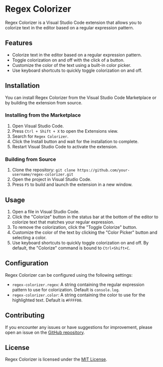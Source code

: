 # Regex Colorizer

Regex Colorizer is a Visual Studio Code extension that allows you to colorize text in the editor based on a regular expression pattern.

## Features

- Colorize text in the editor based on a regular expression pattern.
- Toggle colorization on and off with the click of a button.
- Customize the color of the text using a built-in color picker.
- Use keyboard shortcuts to quickly toggle colorization on and off.

## Installation

You can install Regex Colorizer from the Visual Studio Code Marketplace or by building the extension from source.

### Installing from the Marketplace

1. Open Visual Studio Code.
2. Press `Ctrl + Shift + X` to open the Extensions view.
3. Search for `Regex Colorizer`.
4. Click the Install button and wait for the installation to complete.
5. Restart Visual Studio Code to activate the extension.

### Building from Source

1. Clone the repository: `git clone https://github.com/your-username/regex-colorizer.git`
2. Open the project in Visual Studio Code.
3. Press `F5` to build and launch the extension in a new window.

## Usage

1. Open a file in Visual Studio Code.
2. Click the "Colorize" button in the status bar at the bottom of the editor to colorize text that matches your regular expression.
3. To remove the colorization, click the "Toggle Colorize" button.
4. Customize the color of the text by clicking the "Color Picker" button and selecting a color.
5. Use keyboard shortcuts to quickly toggle colorization on and off. By default, the "Colorize" command is bound to `Ctrl+Shift+C`.

## Configuration

Regex Colorizer can be configured using the following settings:

- `regex-colorizer.regex`: A string containing the regular expression pattern to use for colorization. Default is `console.log`.
- `regex-colorizer.color`: A string containing the color to use for the highlighted text. Default is `#FFFF00`.

## Contributing

If you encounter any issues or have suggestions for improvement, please open an issue on the [GitHub repository](https://github.com/your-username/regex-colorizer).

## License

Regex Colorizer is licensed under the [MIT License](https://github.com/your-username/regex-colorizer/blob/main/LICENSE).

